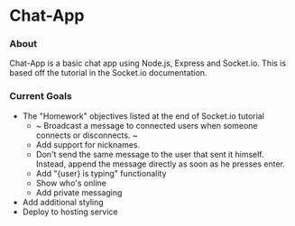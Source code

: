 # Chat-App

### About
Chat-App is a basic chat app using Node.js, Express and Socket.io. This is based off the tutorial in the Socket.io documentation.

### Current Goals
- The "Homework" objectives listed at the end of Socket.io tutorial
    - ~ Broadcast a message to connected users when someone connects or disconnects. ~
    - Add support for nicknames.
    - Don't send the same message to the user that sent it himself. Instead, append the message directly as soon as he presses enter.
    - Add "{user} is typing" functionality
    - Show who's online
    - Add private messaging 
- Add additional styling
- Deploy to hosting service